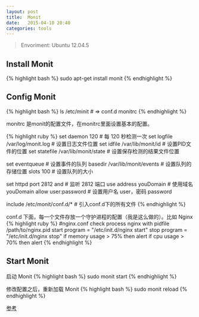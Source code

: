 ```yaml
---
layout: post
title:  Monit
date:   2015-04-10 20:40
categories: tools
---
```

> Envoriment: Ubuntu 12.04.5

## Install Monit ##

{% highlight bash %}
sudo apt-get install monit
{% endhighlight %}

## Config Monit ##

{% highlight bash %}
ls /etc/minit  # => conf.d  monitrc
{% endhighlight %}

monitrc 是monit的配置文件，在monitrc里面设置基本的配置。

{% highlight ruby %}
set daemon 120                     # 每 120 秒检测一次
set logfile /var/log/monit.log     # 设置日志文件位置
set idfile /var/lib/monit/id       # 设置PID文件的位置
set statefile /var/lib/monit/state # 设置保存检测的结果文件位置

set eventqueue                     # 设置事件的队列
    basedir /var/lib/monit/events  # 设置队列的存储位置
    slots 100                      # 设置队列的大小

set httpd port 2812 and            # 监听 2812 端口
  use address youDomain            # 使用域名 youDomain
  allow user:password              # 设置用户名 user，密码 password

include /etc/monit/conf.d/*        # 引入conf.d下的所有文件
{% endhighlight %}

conf.d 下面，每一个文件存放一个守护进程的配置（我是这么做的）。比如 Nginx
{% highlight ruby %}
#nginx.conf
check process nginx with pidfile /path/to/nginx.pid
  start program = "/etc/init.d/nginx start"
  stop program = "/etc/init.d/nginx stop"
  if memory usage > 75% then alert
  if cpu usage > 70% then alert
{% endhighlight %}

## Start Monit ##
启动 Monit
{% highlight bash %}
sudo monit start
{% endhighlight %}

修改配置之后，重新加载 Monit
{% highlight bash %}
sudo monit reload
{% endhighlight %}

[参考](http://www.vpser.net/manage/monit.html)